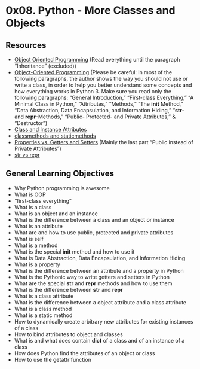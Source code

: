 # 0x08. Python - More Classes and Objects

## Resources
* [Object Oriented Programming](https://intranet.alxswe.com/rltoken/M-MFweENpRdEfRto_Gzlvg) (Read everything until the paragraph “Inheritance” (excluded))
* [Object-Oriented Programming](https://intranet.alxswe.com/rltoken/_Awd8Gn4SBdq2FRd_bY8KA) (Please be careful: in most of the following paragraphs, the author shows the way you should not use or write a class, in order to help you better understand some concepts and how everything works in Python 3. Make sure you read only the following paragraphs: “General Introduction,” “First-class Everything,” “A Minimal Class in Python,” “Attributes,” “Methods,” “The __init__ Method,” “Data Abstraction, Data Encapsulation, and Information Hiding,” “__str__- and __repr__-Methods,” “Public- Protected- and Private Attributes,” & “Destructor”)
* [Class and Instance Attributes](https://intranet.alxswe.com/rltoken/SGQIevRxW6lTgr4jGDzXbw)
* [classmethods and staticmethods](https://intranet.alxswe.com/rltoken/Ij1EnTg02gtIknOkNv4xGA)
* [Properties vs. Getters and Setters](https://intranet.alxswe.com/rltoken/xjpk-jUNe0uGEzcNXbwIHQ) (Mainly the last part “Public instead of Private Attributes”)
* [str vs repr](https://intranet.alxswe.com/rltoken/iu1ILT-t6FMuZvk7vRvfuQ)

## General Learning Objectives
* Why Python programming is awesome
* What is OOP
* “first-class everything”
* What is a class
* What is an object and an instance
* What is the difference between a class and an object or instance
* What is an attribute
* What are and how to use public, protected and private attributes
* What is self
* What is a method
* What is the special __init__ method and how to use it
* What is Data Abstraction, Data Encapsulation, and Information Hiding
* What is a property
* What is the difference between an attribute and a property in Python
* What is the Pythonic way to write getters and setters in Python
* What are the special __str__ and __repr__ methods and how to use them
* What is the difference between __str__ and __repr__
* What is a class attribute
* What is the difference between a object attribute and a class attribute
* What is a class method
* What is a static method
* How to dynamically create arbitrary new attributes for existing instances of a class
* How to bind attributes to object and classes
* What is and what does contain __dict__ of a class and of an instance of a class
* How does Python find the attributes of an object or class
* How to use the getattr function
